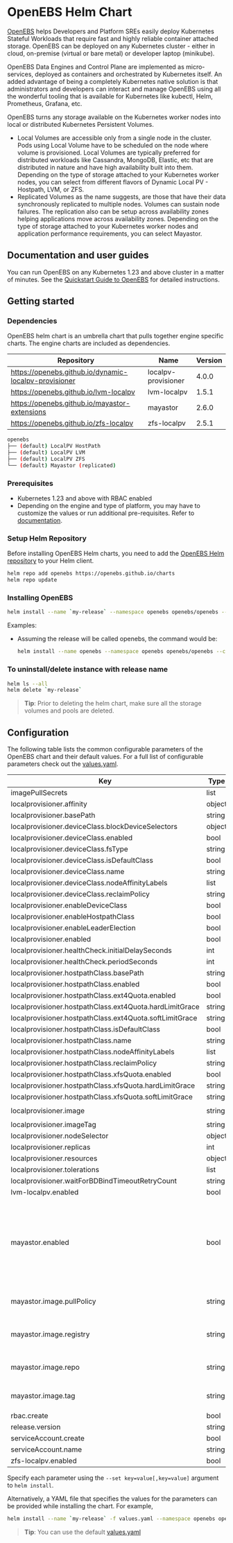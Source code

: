 # OpenEBS Helm Chart

[OpenEBS](https://openebs.io) helps Developers and Platform SREs easily deploy Kubernetes Stateful Workloads that require fast and highly reliable container attached storage. OpenEBS can be deployed on any Kubernetes cluster - either in cloud, on-premise (virtual or bare metal) or developer laptop (minikube).

OpenEBS Data Engines and Control Plane are implemented as micro-services, deployed as containers and orchestrated by Kubernetes itself. An added advantage of being a completely Kubernetes native solution is that administrators and developers can interact and manage OpenEBS using all the wonderful tooling that is available for Kubernetes like kubectl, Helm, Prometheus, Grafana, etc.

OpenEBS turns any storage available on the Kubernetes worker nodes into local or distributed Kubernetes Persistent Volumes.
* Local Volumes are accessible only from a single node in the cluster. Pods using Local Volume have to be scheduled on the node where volume is provisioned. Local Volumes are typically preferred for distributed workloads like Cassandra, MongoDB, Elastic, etc that are distributed in nature and have high availability built into them. Depending on the type of storage attached to your Kubernetes worker nodes, you can select from different flavors of Dynamic Local PV - Hostpath, LVM, or ZFS.
* Replicated Volumes as the name suggests, are those that have their data synchronously replicated to multiple nodes. Volumes can sustain node failures. The replication also can be setup across availability zones helping applications move across availability zones. Depending on the type of storage attached to your Kubernetes worker nodes and application performance requirements, you can select Mayastor.

## Documentation and user guides

You can run OpenEBS on any Kubernetes 1.23 and above cluster in a matter of minutes. See the [Quickstart Guide to OpenEBS](https://openebs.io/) for detailed instructions.

## Getting started

### Dependencies

OpenEBS helm chart is an umbrella chart that pulls together engine specific charts. The engine charts are included as dependencies.

| Repository | Name | Version |
|------------|------|---------|
| https://openebs.github.io/dynamic-localpv-provisioner | localpv-provisioner | 4.0.0 |
| https://openebs.github.io/lvm-localpv | lvm-localpv | 1.5.1 |
| https://openebs.github.io/mayastor-extensions | mayastor | 2.6.0 |
| https://openebs.github.io/zfs-localpv | zfs-localpv | 2.5.1 |

```bash
openebs
├── (default) LocalPV HostPath
├── (default) LocalPV LVM
├── (default) LocalPV ZFS
└── (default) Mayastor (replicated)
```

### Prerequisites

- Kubernetes 1.23 and above with RBAC enabled
- Depending on the engine and type of platform, you may have to customize the values or run additional pre-requisites. Refer to [documentation](https://openebs.io).

### Setup Helm Repository

Before installing OpenEBS Helm charts, you need to add the [OpenEBS Helm repository](https://openebs.github.io/charts) to your Helm client.

```bash
helm repo add openebs https://openebs.github.io/charts
helm repo update
```

### Installing OpenEBS

```bash
helm install --name `my-release` --namespace openebs openebs/openebs --create-namespace
```

Examples:
- Assuming the release will be called openebs, the command would be:
  ```bash
  helm install --name openebs --namespace openebs openebs/openebs --create-namespace
  ```

### To uninstall/delete instance with release name

```bash
helm ls --all
helm delete `my-release`
```

> **Tip**: Prior to deleting the helm chart, make sure all the storage volumes and pools are deleted.

## Configuration

The following table lists the common configurable parameters of the OpenEBS chart and their default values. For a full list of configurable parameters check out the [values.yaml](https://github.com/openebs/charts/blob/HEAD/charts/openebs/values.yaml).

| Key | Type | Default | Description |
|-----|------|---------|-------------|
| imagePullSecrets | list | `[]` |  |
| localprovisioner.affinity | object | `{}` |  |
| localprovisioner.basePath | string | `"/var/openebs/local"` |  |
| localprovisioner.deviceClass.blockDeviceSelectors | object | `{}` |  |
| localprovisioner.deviceClass.enabled | bool | `true` |  |
| localprovisioner.deviceClass.fsType | string | `"ext4"` |  |
| localprovisioner.deviceClass.isDefaultClass | bool | `false` |  |
| localprovisioner.deviceClass.name | string | `"openebs-device"` |  |
| localprovisioner.deviceClass.nodeAffinityLabels | list | `[]` |  |
| localprovisioner.deviceClass.reclaimPolicy | string | `"Delete"` |  |
| localprovisioner.enableDeviceClass | bool | `true` |  |
| localprovisioner.enableHostpathClass | bool | `true` |  |
| localprovisioner.enableLeaderElection | bool | `true` |  |
| localprovisioner.enabled | bool | `true` |  |
| localprovisioner.healthCheck.initialDelaySeconds | int | `30` |  |
| localprovisioner.healthCheck.periodSeconds | int | `60` |  |
| localprovisioner.hostpathClass.basePath | string | `""` |  |
| localprovisioner.hostpathClass.enabled | bool | `true` |  |
| localprovisioner.hostpathClass.ext4Quota.enabled | bool | `false` |  |
| localprovisioner.hostpathClass.ext4Quota.hardLimitGrace | string | `"0%"` |  |
| localprovisioner.hostpathClass.ext4Quota.softLimitGrace | string | `"0%"` |  |
| localprovisioner.hostpathClass.isDefaultClass | bool | `false` |  |
| localprovisioner.hostpathClass.name | string | `"openebs-hostpath"` |  |
| localprovisioner.hostpathClass.nodeAffinityLabels | list | `[]` |  |
| localprovisioner.hostpathClass.reclaimPolicy | string | `"Delete"` |  |
| localprovisioner.hostpathClass.xfsQuota.enabled | bool | `false` |  |
| localprovisioner.hostpathClass.xfsQuota.hardLimitGrace | string | `"0%"` |  |
| localprovisioner.hostpathClass.xfsQuota.softLimitGrace | string | `"0%"` |  |
| localprovisioner.image | string | `"openebs/provisioner-localpv"` |  |
| localprovisioner.imageTag | string | `"3.5.0"` |  |
| localprovisioner.nodeSelector | object | `{}` |  |
| localprovisioner.replicas | int | `1` |  |
| localprovisioner.resources | object | `{}` |  |
| localprovisioner.tolerations | list | `[]` |  |
| localprovisioner.waitForBDBindTimeoutRetryCount | string | `"12"` |  |
| lvm-localpv.enabled | bool | `true` |  |
| mayastor.enabled | bool | `true` | Enable Mayastor storage engine Note: Enabling this will remove LocalPV Provisioner and NDM (default chart components). |
| mayastor.image.pullPolicy | string | `"IfNotPresent"` | ImagePullPolicy for Mayastor images |
| mayastor.image.registry | string | `"docker.io"` | Image registry to pull Mayastor product images |
| mayastor.image.repo | string | `"openebs"` | Image registry's namespace |
| mayastor.image.tag | string | `"v2.5.0"` | Release tag for Mayastor images |
| rbac.create | bool | `true` |  |
| release.version | string | `"4.0.0"` |  |
| serviceAccount.create | bool | `true` |  |
| serviceAccount.name | string | `nil` |  |
| zfs-localpv.enabled | bool | `true` |  |

Specify each parameter using the `--set key=value[,key=value]` argument to `helm install`.

Alternatively, a YAML file that specifies the values for the parameters can be provided while installing the chart. For example,

```bash
helm install --name `my-release` -f values.yaml --namespace openebs openebs/openebs --create-namespace
```

> **Tip**: You can use the default [values.yaml](values.yaml)